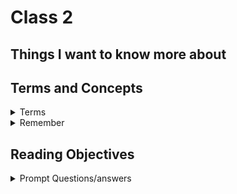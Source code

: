 # Class 2

## Things I want to know more about

## Terms and Concepts

<details markdown="block"><summary>Terms</summary>

<dl>
    <dt></dt>
    <dd></dd>
    <dt></dt>
    <dd></dd>
    <dt></dt>
    <dd></dd>
    <dt></dt>
    <dd></dd>
</dl>

</details>

<details markdown="block"><summary>Remember</summary>

### ThingToRemember

</details>

## Reading Objectives

<details markdown="block"><summary>Prompt Questions/answers</summary>

## HTML

### 1.Why is it important to use semantic elements in our HTML?

It gives meaning to the content and structure of a webpage, makes the page more accessible to other users and search engines by clearly defining the purpose of elements in the content.

### 2. How many levels of headings are there in HTML?

There are 6 levels.

### 3.What are some uses for the `<sup>` and `<sub>` elements?

The `<sup>` element is common in exponents and foot notes, the `<sub>` element is common in chemical formulas like H<sub>2</sub>0 and footnote references.

### 4. When using the `<abbr>` element, what attribute must be added to provide the full expansion of the term?

When using the abbreviation element you should include the title for the expanded form of the abbreviated term. it looks like `<abbr title="World Wide Web">WWW</abbr>` ends up looking like <abbr title="World Wide Web">WWW</abbr>


## CSS

### 1. What are ways we can apply CSS to our HTML?

* External stylesheet:
    * A separate file with a .css extension that is referenced via the HTML `<link>` element.
    ```html
    <head>
        <link rel="stylesheet" href="style.css" />
    <head>
    <body>
            <h1>Title</h1>
    <body>

    and then the css sheet
    h1 {
        color: blue;
    }
    ```

### 2. Why should we avoid using inline styles?

They're nonreusable, difficult to maintain, and make it harder to understand the code.

### 3. Review the block of code below and answer the following questions:

```
h2 {
color: black;
padding: 5px;
}
```

#### * What is representing the selector?

The h2 is the selector here

#### * Which components are the CSS declarations?

color: black; padding: 5px;

#### * Which components are considered properties?

The color and padding

## JS

### 1. What data type is a sequence of text enclosed in single quote marks?

A string

### 2. List 4 types of JavaScript operators.

Arithmatic`+`, Assignment`=`, comparision`==`, and conditional operators like if.

### 3. Describe a real world Problem you could solve with a Function.

You can write a function that automatically takes an NFL players yardage from week 1-18 and adds them all together to total out his season yardage.

### 4. An if statement checks a __ and if it evaluates to ___, then the code block will execute.

Conditional True

### 5. What is the use of an else if?

It is used to provide multiple conditions for the conditional to test true and execute

### 6. List 3 different types of comparison operators.

`==`, `!=`, `<=`

### 7. What is the difference between the logical operator && and ||?

`&&` returns true when the conditions on each side is true, and false otherwise

`||` returns true if the condition on either side is true, and false if neither is true.

</details>